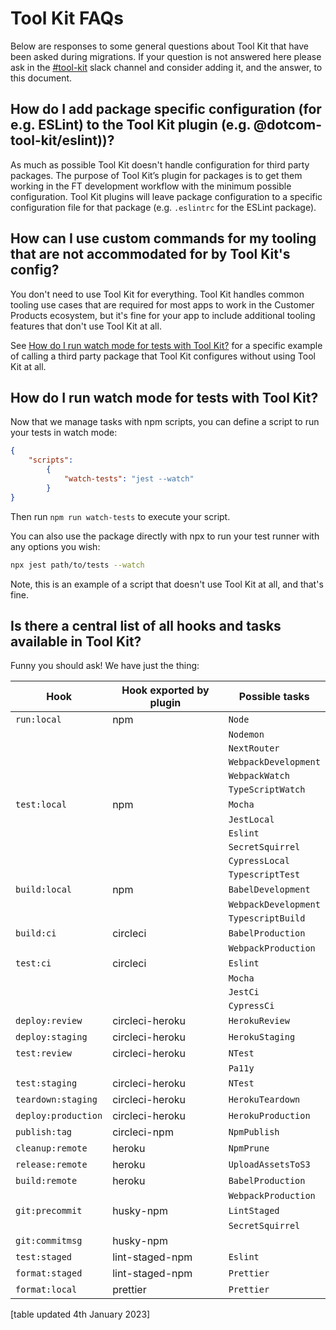 
# Tool Kit FAQs

Below are responses to some general questions about Tool Kit that have been asked during migrations. If your question is not answered here please ask in the [#tool-kit](https://app.slack.com/client/T025C95MN/C02TRE2V2Q1/thread/C042NBBTM-1671107986.307219) slack channel and consider adding it, and the answer, to this document.

## How do I add package specific configuration (for e.g. ESLint) to the Tool Kit plugin (e.g. @dotcom-tool-kit/eslint))?

As much as possible Tool Kit doesn't handle configuration for third party packages. The purpose of Tool Kit’s plugin for packages is to get them working in the FT development workflow with the minimum possible configuration. Tool Kit plugins will leave package configuration to a specific configuration file for that package (e.g. `.eslintrc` for the ESLint package).

## How can I use custom commands for my tooling that are not accommodated for by Tool Kit's config?

You don't need to use Tool Kit for everything. Tool Kit handles common tooling use cases that are required for most apps to work in the Customer Products ecosystem, but it's fine for your app to include additional tooling features that don't use Tool Kit at all.

See [How do I run watch mode for tests with Tool Kit?](#how-do-i-run-watch-mode-for-tests-with-tool-kit) for a specific example of calling a third party package that Tool Kit configures without using Tool Kit at all.

## How do I run watch mode for tests with Tool Kit?

Now that we manage tasks with npm scripts, you can define a script to run your tests in watch mode:

```json
{ 
    "scripts": 
        {
            "watch-tests": "jest --watch" 
        } 
}
```

Then run `npm run watch-tests` to execute your script.

You can also use the package directly with npx to run your test runner with any options you wish:

```sh
npx jest path/to/tests --watch
```

Note, this is an example of a script that doesn't use Tool Kit at all, and that's fine.

## Is there a central list of all hooks and tasks available in Tool Kit?

Funny you should ask! We have just the thing:

| Hook                | Hook exported by plugin | Possible tasks       |
|---------------------|-------------------------|----------------------|
| `run:local`         | npm                     | `Node`               |
|                     |                         | `Nodemon`            |
|                     |                         | `NextRouter`         |
|                     |                         | `WebpackDevelopment` |
|                     |                         | `WebpackWatch`       |
|                     |                         | `TypeScriptWatch`    |
| `test:local`        | npm                     | `Mocha`              |
|                     |                         | `JestLocal`          |
|                     |                         | `Eslint`             |
|                     |                         | `SecretSquirrel`     |
|                     |                         | `CypressLocal`       |
|                     |                         | `TypescriptTest`     |
| `build:local`       | npm                     | `BabelDevelopment`   |
|                     |                         | `WebpackDevelopment` |
|                     |                         | `TypescriptBuild`    |
| `build:ci`          | circleci                | `BabelProduction`    |
|                     |                         | `WebpackProduction`  |
| `test:ci`           | circleci                | `Eslint`             |
|                     |                         | `Mocha`              |
|                     |                         | `JestCi`             |
|                     |                         | `CypressCi`          |
| `deploy:review`     | circleci-heroku         | `HerokuReview`       |
| `deploy:staging`    | circleci-heroku         | `HerokuStaging`      |
| `test:review`       | circleci-heroku         | `NTest`              |
|                     |                         | `Pa11y`              |
| `test:staging`      | circleci-heroku         | `NTest`              |
| `teardown:staging`  | circleci-heroku         | `HerokuTeardown`     |
| `deploy:production` | circleci-heroku         | `HerokuProduction`   |
| `publish:tag`       | circleci-npm            | `NpmPublish`         |
| `cleanup:remote`    | heroku                  | `NpmPrune`           |
| `release:remote`    | heroku                  | `UploadAssetsToS3`   |
| `build:remote`      | heroku                  | `BabelProduction`    |
|                     |                         | `WebpackProduction`  |
| `git:precommit`     | husky-npm               | `LintStaged`         |
|                     |                         | `SecretSquirrel`     |
| `git:commitmsg`     | husky-npm               |                      |
| `test:staged`       | lint-staged-npm         | `Eslint`             |
| `format:staged`     | lint-staged-npm         | `Prettier`           |
| `format:local`      | prettier                | `Prettier`           |

[table updated 4th January 2023]
